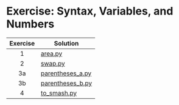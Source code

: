 # Exercise: Syntax, Variables, and Numbers

| Exercise | Solution |
| :---: | --- |
| 1 | [area.py](https://github.com/andreyyohanes/Kaggle-Python/blob/main/01%20Hello%2C%20Python/area.py) |
| 2 | [swap.py](https://github.com/andreyyohanes/Kaggle-Python/blob/main/01%20Hello%2C%20Python/swap.py) |
| 3a | [parentheses_a.py](https://github.com/andreyyohanes/Kaggle-Python/blob/main/01%20Hello%2C%20Python/parentheses_a.py) |
| 3b | [parentheses_b.py](https://github.com/andreyyohanes/Kaggle-Python/blob/main/01%20Hello%2C%20Python/parentheses_b.py) |
| 4 | [to_smash.py](https://github.com/andreyyohanes/Kaggle-Python/blob/main/01%20Hello%2C%20Python/to_smash.py) |
